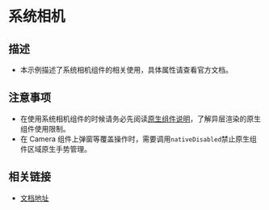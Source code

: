 # 系统相机

## 描述

- 本示例描述了系统相机组件的相关使用，具体属性请查看官方文档。

## 注意事项

- 在使用系统相机组件的时候请务必先阅读[原生组件说明](https://developer.tuya.com/cn/miniapp/develop/miniapp/component/native-component/native-component#native-component)，了解异层渲染的原生组件使用限制。
- 在 Camera 组件上弹窗等覆盖操作时，需要调用`nativeDisabled`禁止原生组件区域原生手势管理。

## 相关链接

- [文档地址](https://developer.tuya.com/cn/miniapp/develop/ray/component/media-component/camera)
